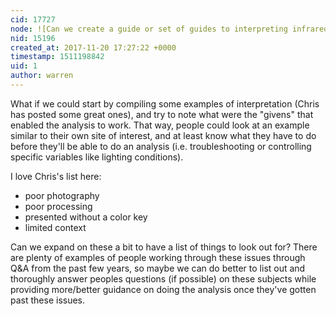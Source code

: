 ```yaml
---
cid: 17727
node: ![Can we create a guide or set of guides to interpreting infrared or NDVI images?](../notes/warren/11-16-2017/can-we-create-a-guide-or-set-of-guides-to-interpreting-infrared-or-ndvi-images)
nid: 15196
created_at: 2017-11-20 17:27:22 +0000
timestamp: 1511198842
uid: 1
author: warren
---
```


What if we could start by compiling some examples of interpretation (Chris has posted some great ones), and try to note what were the "givens" that enabled the analysis to work. That way, people could look at an example similar to their own site of interest, and at least know what they have to do before they'll be able to do an analysis (i.e. troubleshooting or controlling specific variables like lighting conditions). 

I love Chris's list here: 

* poor photography
* poor processing
* presented without a color key
* limited context

Can we expand on these a bit to have a list of things to look out for? There are plenty of examples of people working through these issues through Q&A from the past few years, so maybe we can do better to list out and thoroughly answer peoples questions (if possible) on these subjects while providing more/better guidance on doing the analysis once they've gotten past these issues. 